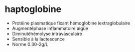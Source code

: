 # haptoglobine



- Protéine plasmatique fixant hémoglobine iextraglobulaire 
- Augmentéphase inflammatoire aigǜe 
- Diminutéhémolyse intravasculaire 
- Sensible à la lactescence 
- Norme 0.30-2g/L 

